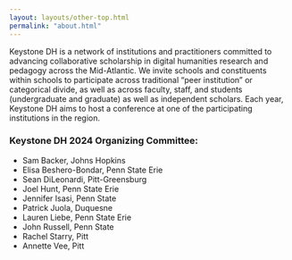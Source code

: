 ```yaml
---
layout: layouts/other-top.html
permalink: "about.html"
---
```



Keystone DH is a network of institutions and practitioners committed 
to advancing collaborative scholarship in digital humanities research and pedagogy 
across the Mid-Atlantic. We invite schools and constituents within schools
to participate across traditional “peer institution” or categorical divide, as well as across faculty,
staff, and students (undergraduate and graduate) as well as independent scholars. 
Each year, Keystone DH aims to host a conference at one of the 
participating institutions in the region.


### Keystone DH 2024 Organizing Committee:
* Sam Backer, Johns Hopkins
* Elisa Beshero-Bondar, Penn State Erie
* Sean DiLeonardi, Pitt-Greensburg
* Joel Hunt, Penn State Erie
* Jennifer Isasi, Penn State
* Patrick Juola, Duquesne
* Lauren Liebe, Penn State Erie
* John Russell, Penn State
* Rachel Starry, Pitt
* Annette Vee, Pitt




    
